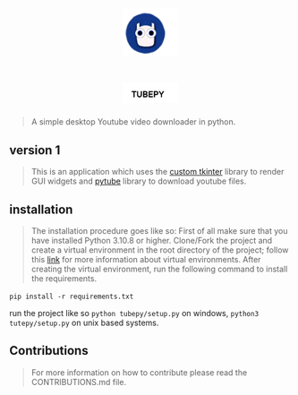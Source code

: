 <div align="center">

<h1>
    <img width="100" src="https://github.com/AlbertSolomon/tubepy/blob/main/assets/icontest3.png"/>
</h1>

<h1>
    <img width="100" src="https://github.com/AlbertSolomon/tubepy/blob/main/assets/TUBEPY%20ALL%20WHITE.png"/>
</h1>
</div>




> A simple desktop Youtube video downloader in python.

## version 1

> This is an application which uses the [custom tkinter](https://github.com/TomSchimansky/CustomTkinter) library to render GUI widgets and [pytube](https://pytube.io/en/latest/) library to download youtube files.

## installation

> The installation procedure goes like so:
> First of all make sure that you have installed Python 3.10.8 or higher.
> Clone/Fork the project and create a virtual environment in the root directory of the project; follow this [link](https://www.geeksforgeeks.org/python-virtual-environment/) for more information about virtual environments.
> After creating the virtual environment, run the following command to install the requirements.

` pip install -r requirements.txt `

run the project like so ` python tubepy/setup.py ` on windows, ` python3 tutepy/setup.py ` on unix based systems.

## Contributions

> For more information on how to contribute please read the CONTRIBUTIONS.md file.

